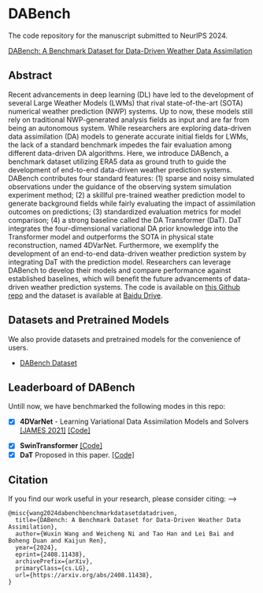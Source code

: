 # DABench

The code repository for the manuscript submitted to NeurIPS 2024.

[DABench: A Benchmark Dataset for Data-Driven Weather Data Assimilation](https://arxiv.org/abs/2408.11438)

## Abstract

Recent advancements in deep learning (DL) have led to the development of several Large Weather Models (LWMs) that rival state-of-the-art (SOTA) numerical weather prediction (NWP) systems. Up to now, these models still rely on traditional NWP-generated analysis fields as input and are far from being an autonomous system. While researchers are exploring data-driven data assimilation (DA) models to generate accurate initial fields for LWMs, the lack of a standard benchmark impedes the fair evaluation among different data-driven DA algorithms. Here, we introduce DABench, a benchmark dataset utilizing ERA5 data as ground truth to guide the development of end-to-end data-driven weather prediction systems. DABench contributes four standard features: (1) sparse and noisy simulated observations under the guidance of the observing system simulation experiment method; (2) a skillful pre-trained weather prediction model to generate background fields while fairly evaluating the impact of assimilation outcomes on predictions; (3) standardized evaluation metrics for model comparison; (4) a strong baseline called the DA Transformer (DaT). DaT integrates the four-dimensional variational DA prior knowledge into the Transformer model and outperforms the SOTA in physical state reconstruction, named 4DVarNet. Furthermore, we exemplify the development of an end-to-end data-driven weather prediction system by integrating DaT with the prediction model. Researchers can leverage DABench to develop their models and compare performance against established baselines, which will benefit the future advancements of data-driven weather prediction systems. The code is available on [this Github repo](https://github.com/wuxinwang1997/DABench) and the dataset is available at [Baidu Drive](https://pan.baidu.com/s/1P-omwjo-8tW8BMzH3QZklw).

## Datasets and Pretrained Models

We also provide datasets and pretrained models for the convenience of users.

- [DABench Dataset](https://pan.baidu.com/s/1P-omwjo-8tW8BMzH3QZklw)
<!-- - [DaT Pretrained Model](https://pan.baidu.com/s/1P-omwjo-8tW8BMzH3QZklw) -->

## Leaderboard of DABench

Untill now, we have benchmarked the following modes in this repo:
- [x] **4DVarNet** - Learning Variational Data Assimilation Models and Solvers [[JAMES 2021]](https://onlinelibrary.wiley.com/doi/10.1029/2021MS002572) [[Code]](https://github.com/CIA-Oceanix/4dvarnet-core)
<!-- - [ ] **Adas** - Towards an end-to-end artificial intelligence driven global weather forecasting system [[Arxiv 2024]](http://arxiv.org/abs/2312.12462v3) [[Code]](./src/models/assimilate/adas/arch.py)
- [ ] **Fuxi-DA** - Fuxi-DA: A Generalized Deep Learning Data Assimilation Framework for Assimilating Satellite Observations [[Arxiv 2024]](http://arxiv.org/abs/2404.08522) [[Code]](./src/models/assimilate/fuxi_da/arch.py) -->
- [x] **SwinTransformer** [[Code]](https://github.com/ChristophReich1996/Swin-Transformer-V2)
- [x] **DaT** Proposed in this paper. [[Code]](./src/models/assimilate/dat/arch.py)

<!-- ## Benchmarking results 

### One-year data assimilation cycle
The first set of results reported the RMSEs and ACCs at 4 different variables: z500, t850, q700, u850.


### 15-day medium-range forecast
The first set of results reported the RMSEs and ACCs at 4 different variables: z500, t850, q700, u850.
-->

## Citation

If you find our work useful in your research, please consider citing: -->

```
@misc{wang2024dabenchbenchmarkdatasetdatadriven,
  title={DABench: A Benchmark Dataset for Data-Driven Weather Data Assimilation}, 
  author={Wuxin Wang and Weicheng Ni and Tao Han and Lei Bai and Boheng Duan and Kaijun Ren},
  year={2024},
  eprint={2408.11438},
  archivePrefix={arXiv},
  primaryClass={cs.LG},
  url={https://arxiv.org/abs/2408.11438}, 
}
```